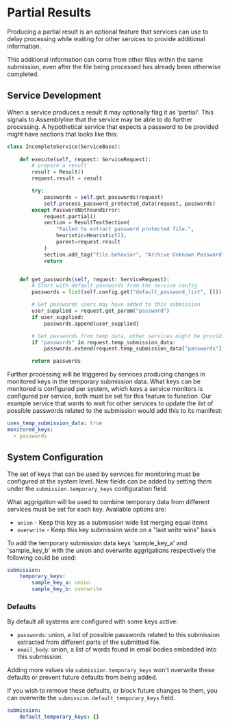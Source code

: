 # Partial Results

Producing a partial result is an optional feature that services can use to delay processing while waiting for other services to provide additional information.

This additional information can come from other files within the same submission, even after the file being processed has already been otherwise completed.

## Service Development

When a service produces a result it may optionally flag it as 'partial'. This signals to Assemblyline that the service may be able to do further processing. A hypothetical service that expects a password to be provided might have sections that looks like this:

```python
class IncompleteService(ServiceBase):
    
    def execute(self, request: ServiceRequest):
        # prepare a result
        result = Result()
        request.result = result

        try:
            passwords = self.get_passwords(request)
            self.process_password_protected_data(request, passwords)
        except PasswordNotFoundError:
            request.partial()
            section = ResultTextSection(
                "Failed to extract password protected file.", 
                heuristic=Heuristic(1), 
                parent=request.result
            )
            section.add_tag("file.behavior", "Archive Unknown Password")
            return


    def get_passwords(self, request: ServiceRequest):
        # Start with default passwords from the service config
        passwords = list(self.config.get("default_password_list", []))

        # Get passwords users may have added to this submission
        user_supplied = request.get_param("password")
        if user_supplied:
            passwords.append(user_supplied)

        # Get passwords from temp data, other services might be providing some
        if "passwords" in request.temp_submission_data:
            passwords.extend(request.temp_submission_data["passwords"])

        return passwords
```

Further processing will be triggered by services producing changes in monitored keys in the temporary submission data. What keys can be monitored is configured per system, which keys a service monitors is configured per service, both must be set for this feature to function. Our example service that wants to wait for other services to update the list of possible passwords related to the submission would add this to its manifest:

```yaml
uses_temp_submission_data: true
monitored_keys:
  - passwords
```

## System Configuration

The set of keys that can be used by services for monitoring must be configured at the system level. New fields can be added by setting them under the `submission.temporary_keys` configuration field.

What aggrigation will be used to combine temporary data from different services must be set for each key. Available options are:
 - `union` - Keep this key as a submission wide list merging equal items
 - `overwrite` - Keep this key submission wide on a "last write wins" basis

To add the temporary submission data keys 'sample_key_a' and 'sample_key_b' with the union and overwrite aggrigations respectively the following could be used:

```yaml
submission:
    temporary_keys:
        sample_key_a: union
        sample_key_b: overwrite
```

### Defaults

By default all systems are configured with some keys active:
 - `passwords`: union, a list of possible passwords related to this submission extracted from different parts of the submitted file.
 - `email_body`: union, a list of words found in email bodies embedded into this submission.

Adding more values via `submission.temporary_keys` won't overwrite these defaults or prevent future defaults from being added.

If you wish to remove these defaults, or block future changes to them, you can overwrite the `submission.default_temporary_keys` field.

```yaml
submission:
    default_temporary_keys: {}
```

